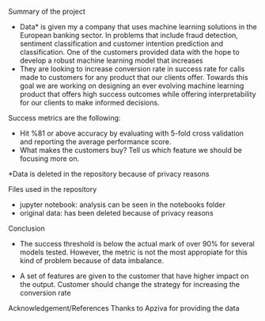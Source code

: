 Summary of the project

- Data* is given my a company that uses machine learning solutions in the European banking sector. In problems that include fraud detection, sentiment classification and customer intention prediction and classification. One of the customers provided data with the hope to develop a robust machine learning model that increases 
- They are looking to increase conversion rate in success rate for calls made to customers for any product that our clients offer. Towards this goal we are working on designing an ever evolving machine learning product that offers high success outcomes while offering interpretability for our clients to make informed decisions.

Success metrics are the following:

- Hit %81 or above accuracy by evaluating with 5-fold cross validation and reporting the average performance score.
- What makes the customers buy? Tell us which feature we should be focusing more on.

*Data is deleted in the repository because of privacy reasons

Files used in the repository            

- jupyter notebook: analysis can be seen in the notebooks folder 
- original data: has been deleted because of privacy reasons

Conclusion 

- The success threshold is below the actual mark of over 90% for several models tested. However, the metric is not the most appropiate for this kind of problem because of data imbalance.

- A set of features are given to the customer that have higher impact on the output. Customer should change the strategy for increasing the conversion rate

Acknowledgement/References Thanks to Apziva for providing the data